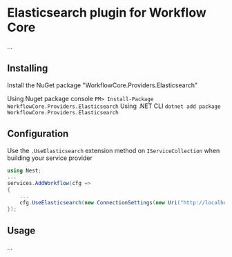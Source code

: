 ﻿# Elasticsearch plugin for Workflow Core

...

## Installing

Install the NuGet package "WorkflowCore.Providers.Elasticsearch"

Using Nuget package console
    ```
    PM> Install-Package WorkflowCore.Providers.Elasticsearch
    ```
Using .NET CLI
    ```
    dotnet add package WorkflowCore.Providers.Elasticsearch
    ```


## Configuration

Use the `.UseElasticsearch` extension method on `IServiceCollection` when building your service provider

```C#
using Nest;
...
services.AddWorkflow(cfg =>
{
	...
	cfg.UseElasticsearch(new ConnectionSettings(new Uri("http://localhost:9200")), "index_name");
});
```

## Usage

...